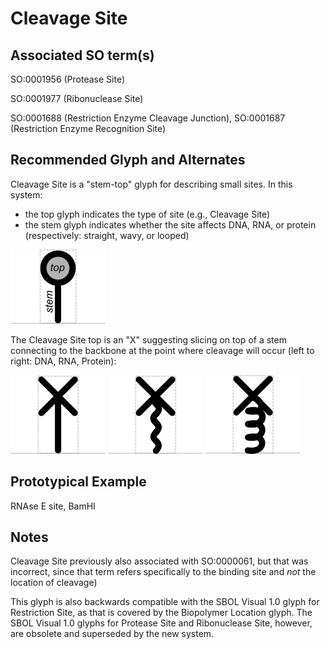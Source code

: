 # Cleavage Site

## Associated SO term(s)
SO:0001956 (Protease Site)

SO:0001977 (Ribonuclease Site)

SO:0001688 (Restriction Enzyme Cleavage Junction), SO:0001687 (Restriction Enzyme Recognition Site)

## Recommended Glyph and Alternates
Cleavage Site is a "stem-top" glyph for describing small sites. In this system:

- the top glyph indicates the type of site (e.g., Cleavage Site)
- the stem glyph indicates whether the site affects DNA, RNA, or protein (respectively: straight, wavy, or looped)

![glyph specification](stem-top-specification.png)

The Cleavage Site top is an "X" suggesting slicing on top of a stem connecting to the backbone at the point where cleavage will occur (left to right: DNA, RNA, Protein):

![glyph specification](nuclease-site-specification.png)
![glyph specification](ribonuclease-site-specification.png)
![glyph specification](protease-site-specification.png)

## Prototypical Example

RNAse E site, BamHI

## Notes
Cleavage Site previously also associated with SO:0000061, but that was incorrect, since that term refers specifically to the binding site and *not* the location of cleavage)

This glyph is also backwards compatible with the SBOL Visual 1.0 glyph for Restriction Site, as that is covered by the Biopolymer Location glyph. The SBOL Visual 1.0 glyphs for Protease Site and Ribonuclease Site, however, are obsolete and superseded by the new system.
